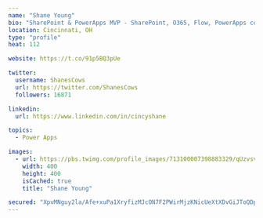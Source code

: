 ```yaml
---
name: "Shane Young"
bio: "SharePoint & PowerApps MVP - SharePoint, O365, Flow, PowerApps consulting? @PowerApps911 | Pure Snark? You found it."
location: Cincinnati, OH
type: "profile"
heat: 112

website: https://t.co/91p5BQ3pUe

twitter:
  username: ShanesCows
  url: https://twitter.com/ShanesCows
  followers: 16871

linkedin:
  url: https://www.linkedin.com/in/cincyshane

topics:
  - Power Apps

images:
  - url: https://pbs.twimg.com/profile_images/713100007398883329/qUzvsvQ3_400x400.jpg
    width: 400
    height: 400
    isCached: true
    title: "Shane Young"

secured: "XpvMNguy2la/Afe+xuPa1XryfizMJcON7F2PWirMjzKNicUeXtXDvGiJToQDpK1XV22tQggtShLTu84h9yr/QkRvuf0SWpFYrTpmge4tD8A/2/X6Eiph1hGL6YvnnMQ9FFmgWt6/n2pNDuJOa5mZiYPnGcWtTCFq8NtxjLdrAXbYPzmG0eaQqVsFM9xxKLCI1I8VBU8W7yXcM1TxxDdLWqN6I9Q5L5BACGB0YrLyttIPErqEaJHX81Z8Q8euSEE9sOaY86hhOkhTz+wBpQScJBNuenH7PjZml5Napp7K9jl8FQOd7S+Ripi6AceImGzgXHFrI2W/xVNQNlxBvKB0mhngVofe6wcb21mJIRDv0sFqZbdjP5Db6gZvGxzWbc99+UAP5fGKXmRFIq0m0+WtjXJpShXCr2j6aGu9rAoZLoo=;EvV3Af/mw+irhGyBO/5wFg=="
---
```


